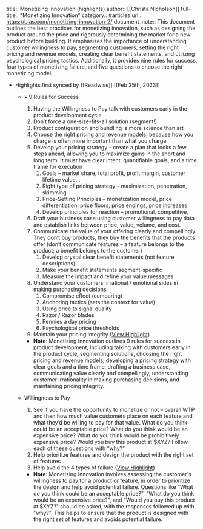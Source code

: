 title:: Monetizing Innovation (highlights)
author:: [[Christa Nicholson]]
full-title:: "Monetizing Innovation"
category:: #articles
url:: https://blas.com/monetizing-innovation-2/
document_note:: This document outlines the best practices for monetizing innovation, such as designing the product around the price and rigorously determining the market for a new product before building. It emphasizes the importance of understanding customer willingness to pay, segmenting customers, setting the right pricing and revenue models, creating clear benefit statements, and utilizing psychological pricing tactics. Additionally, it provides nine rules for success, four types of monetizing failure, and five questions to choose the right monetizing model.

- Highlights first synced by [[Readwise]] [[Feb 25th, 2023]]
	- •   9 Rules for Success
	    1.  Having the Willingness to Pay talk with customers early in the product development cycle
	    2.  Don’t force a one-size-fits-all solution (segment!)
	    3.  Product configuration and bundling is more science than art
	    4.  Choose the right pricing and revenue models, because how you charge is often more important than what you charge
	    5.  Develop your pricing strategy – create a plan that looks a few steps ahead, allowing you to maximize gains in the short and long term. It must have clear intent, quantifiable goals, and a time frame for execution
	        1.  Goals – market share, total profit, profit margin, customer lifetime value…
	        2.  Right type of pricing strategy – maximization, penetration, skimming
	        3.  Price-Setting Principles – monetization model, price differentiation, price floors, price endings, price increases
	        4.  Develop principles for reaction – promotional, competitive,
	    6.  Draft your business case using customer willingness to pay data and establish links between price, value, volume, and cost.
	    7.  Communicate the value of your offering clearly and compellingly. They don’t buy products, they buy the benefits that the products offer (don’t communicate features – a feature belongs to the product; a benefit belongs to the customer)
	        1.  Develop crystal clear benefit statements (not feature descriptions)
	        2.  Make your benefit statements segment-specific
	        3.  Measure the impact and refine your value messages
	    8.  Understand your customers’ irrational / emotional sides in making purchasing decisions
	        1.  Compromise effect (comparing)
	        2.  Anchoring tactics (sets the context for value)
	        3.  Using price to signal quality
	        4.  Razor / Razor blades
	        5.  Pennies a day pricing
	        6.  Psychological price thresholds
	    9.  Maintain your pricing integrity ([View Highlight](https://read.readwise.io/read/01gt1cb03zeeqt2vdb4ww4ymy6))
		- **Note**: Monetizing Innovation outlines 9 rules for success in product development, including talking with customers early in the product cycle, segmenting solutions, choosing the right pricing and revenue models, developing a pricing strategy with clear goals and a time frame, drafting a business case, communicating value clearly and compellingly, understanding customer irrationality in making purchasing decisions, and maintaining pricing integrity.
	- Willingness to Pay
	  
	  1.  See if you have the opportunity to monetize or not – overall WTP and then how much value customers place on each feature and what they’d be willing to pay for that value. What do you think could be an acceptable price? What do you think would be an expensive price? What do you think would be prohibitively expensive price? Would you buy this product at $XYZ? Follow each of these questions with “why?”
	  2.  Help prioritize features and design the product with the right set of features
	  3.  Help avoid the 4 types of failure ([View Highlight](https://read.readwise.io/read/01gt1caaj64f2tks56gx2rb2ym))
		- **Note**: Monetizing Innovation involves assessing the customer's willingness to pay for a product or feature, in order to prioritize the design and help avoid potential failure. Questions like "What do you think could be an acceptable price?", "What do you think would be an expensive price?", and "Would you buy this product at $XYZ?" should be asked, with the responses followed up with "why?". This helps to ensure that the product is designed with the right set of features and avoids potential failure.